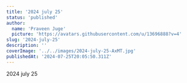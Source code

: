 ```yaml
---
title: '2024 july 25'
status: 'published'
author:
  name: 'Praveen Juge'
  picture: 'https://avatars.githubusercontent.com/u/13696888?v=4'
slug: '2024-july-25'
description: ''
coverImage: '../../images/2024-july-25-AxMT.jpg'
publishedAt: '2024-07-25T20:05:50.311Z'
---
```


2024 july 25